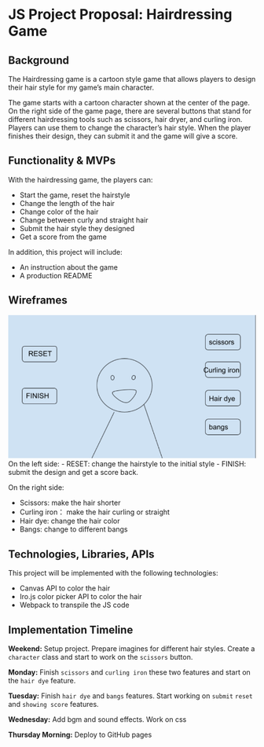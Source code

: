 # JS Project Proposal: Hairdressing Game
## Background
  The Hairdressing game is a cartoon style game that allows players to design their hair style for my game’s main character.

  The game starts with a cartoon character shown at the center of the page. On the right side of the game page, there are several buttons that stand for different hairdressing tools such as scissors, hair dryer, and curling iron. Players can use them to change the character’s hair style. When the player finishes their design, they can submit it and the game will give a score.

## Functionality & MVPs
With the hairdressing game, the players can:
- Start the game, reset the hairstyle 
- Change the length of the hair
- Change color of the hair
- Change between curly and straight hair
- Submit the hair style they designed
- Get a score from the game

In addition, this project will include:
- An instruction about the game
- A production README
## Wireframes
<img src="wireframe.png" width="800">
On the left side:
- RESET: change the hairstyle to the initial style
- FINISH: submit the design and get a score back.

On the right side:
- Scissors: make the hair shorter
- Curling iron： make the hair curling or straight
- Hair dye: change the hair color
- Bangs: change to different bangs

## Technologies, Libraries, APIs
This project will be implemented with the following technologies:
- Canvas API to color the hair
- Iro.js color picker API to color the hair
- Webpack to transpile the JS code

## Implementation Timeline
**Weekend:** Setup project. Prepare imagines for different hair styles. Create a `character` class and start to work on the `scissors` button.

**Monday:** Finish `scissors` and `curling iron` these two features and start on the `hair dye` feature.

**Tuesday:** Finish `hair dye` and `bangs` features. Start working on `submit` `reset` and `showing score` features.

**Wednesday:** Add bgm and sound effects. Work on css

**Thursday Morning:** Deploy to GitHub pages




